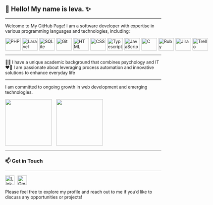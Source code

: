 ## 👋 Hello! My name is Ieva. ✨

---

Welcome to My GitHub Page!
I am a software developer with expertise in various programming languages and technologies, including:

<div style="display: flex; align-items: center;">
    <img src="https://cdn.worldvectorlogo.com/logos/php-1.svg" alt="PHP" width="50" height="40" style="margin-right: 5px;"/>
    <img src="https://cdn.worldvectorlogo.com/logos/laravel-2.svg" alt="Laravel" width="50" height="40" style="margin-right: 5px;"/>
    <img src="https://cdn.worldvectorlogo.com/logos/sqlite.svg" alt="SQLite" width="50" height="40" style="margin-right: 5px;"/>
    <img src="https://cdn.worldvectorlogo.com/logos/git.svg" alt="Git" width="50" height="40" style="margin-right: 5px;"/>
    <img src="https://cdn.worldvectorlogo.com/logos/html-1.svg" alt="HTML" width="50" height="40" style="margin-right: 5px;"/>
    <img src="https://cdn.worldvectorlogo.com/logos/css-3.svg" alt="CSS" width="50" height="40" style="margin-right: 5px;"/>
    <img src="https://cdn.worldvectorlogo.com/logos/typescript.svg" alt="Typescript" width="50" height="40" style="margin-right: 5px;"/>
    <img src="https://cdn.worldvectorlogo.com/logos/logo-javascript.svg" alt="JavaScript" width="50" height="40" style="margin-right: 5px;"/>
    <img src="https://cdn.worldvectorlogo.com/logos/c-1.svg" alt="C" width="50" height="40" style="margin-right: 5px;"/>
    <img src="https://cdn.worldvectorlogo.com/logos/ruby.svg" alt="Ruby" width="50" height="40" style="margin-right: 5px;"/>
    <img src="https://cdn.worldvectorlogo.com/logos/jira-1.svg" alt="Jira" width="50" height="40" style="margin-right: 5px;"/>
    <img src="https://cdn.worldvectorlogo.com/logos/trello.svg" alt="Trello" width="50" height="40"/>
</div>

---

👩‍🎓 I have a unique academic background that combines psychology and IT  
❤️‍🔥 I am passionate about leveraging process automation and innovative solutions to enhance everyday life

---

I am committed to ongoing growth in web development and emerging technologies.

<div style="display: flex; align-items: center;">
    <img src="https://github-readme-stats.vercel.app/api?username=ievasinke&show_icons=true&theme=cobalt" height="150" style="margin-right: 15px;">
    <img src="https://github-readme-stats.vercel.app/api/top-langs/?username=ievasinke&layout=compact&theme=cobalt" height="150">
</div>

---

### 📫 Get in Touch

---

<div style="display: flex; align-items: center;">
    <a href="https://www.linkedin.com/in/ievasinke" style="margin-right: 10px; display: inline-block;"><img src="https://cdn.worldvectorlogo.com/logos/linkedin-logo-2013-1.svg" alt="LinkedIn Logo" height="30"></a>
    <a href="mailto:ieva.sinke@gmail.com" style="display: inline-block;"><img src="https://cdn.worldvectorlogo.com/logos/gmail-icon-1.svg" alt="Gmail Icon" width="30" height="30"></a>
</div>

Please feel free to explore my profile and reach out to me if you’d like to discuss any opportunities or projects!
